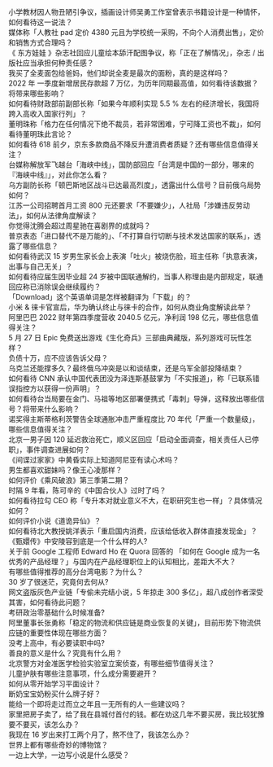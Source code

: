 小学教材因人物丑陋引争议，插画设计师吴勇工作室曾表示书籍设计是一种情怀，如何看待这一说法？  
媒体称「人教社 pad 定价 4380 元且为学校统一采购，不向个人消费出售」，定价和销售方式合理吗？  
《 东方娃娃 》杂志社回应儿童绘本舔汗配图争议，称「正在了解情况」，杂志 / 出版社应当承担何种责任感？  
我买了全麦面包给爸妈，他们却说全麦是最次的面粉，真的是这样吗？  
2022 年 一季度新增居民存款超 7 万亿，为历年同期最高值，如何看待该数据？将带来哪些影响？  
如何看待财政部前副部长称「如果今年顺利实现 5.5 % 左右的经济增长，我国将跨入高收入国家行列」？  
董明珠称「格力在任何情况下绝不裁员，若非常困难，宁可降工资也不裁」，如何看待董明珠此言论？  
如何看待 618 前夕，京东多款商品不降反升遭消费者质疑？还有哪些信息值得关注？  
台媒称解放军飞越台「海峡中线」，国防部回应「台湾是中国的一部分，哪来的『海峡中线』」，对此你怎么看？  
乌方副防长称「顿巴斯地区战斗已达最高烈度」，透露出什么信号？目前俄乌局势如何？  
江苏一公司招聘首月工资 800 元还要求「不要嫌少」，人社局「涉嫌违反劳动法」，如何从法律角度解读？  
你觉得沈腾会超过周星驰在喜剧界的成就吗？  
普京表态「进口替代不是万能的」、「不打算自行切断与技术发达国家的联系」，透露了哪些信息？  
如何看待武汉 15 岁男生家长会上表演「吐火」被烧伤脸，班主任称「执意表演，出事与自己无关」？  
如何看待应届生因毕业超 24 岁被中国联通解约，当事人称理由是内部规定，联通回应称已消除误会继续履约？  
「Download」这个英语单词是怎样被翻译为「下载」的？  
小米 & 徕卡官宣后，华为确认终止与徕卡的合作，如何从商业角度解读此举？  
阿里巴巴 2022 财年第四季度营收 2040.5 亿元，净利润 198 亿元，哪些信息值得关注？  
5 月 27 日 Epic 免费送出游戏《生化奇兵》三部曲典藏版，系列游戏可玩性怎样？  
负债十万，应不应该告诉父母？  
乌克兰还能撑多久？最终俄乌冲突是以和谈结束，还是乌军全部投降结束？  
如何看待 CNN 承认中国代表团没为泽连斯基鼓掌为「不实报道」，称「已联系错误指控方以获得一份声明」？  
如何看待台当局要在金门、马祖等地区部署便携式「毒刺」导弹，这释放出哪些信号？将带来什么影响？  
诺奖得主斯蒂格利茨警告全球通胀冲击严重程度比 70 年代「严重一个数量级」，哪些信息值得关注？  
北京一男子因 120 延迟救治死亡，顺义区回应「启动全面调查，相关责任人已停职」，事件调查进展如何？  
《间谍过家家》中黄昏实际上知道阿尼亚有读心术吗？  
男生都喜欢甜妹吗？像王心凌那样？  
如何评价《乘风破浪》第三季第二期？  
时隔 9 年看，陈可辛的《中国合伙人》过时了吗？  
如何看待拉勾 CEO 称「专升本对就业意义不大，在职研究生也一样」？具体情况如何？  
如何评价小说《道诡异仙》？  
如何看待北大教授姚洋表示「重启国内消费，应该给低收入群体直接发现金」？  
《甄嬛传》中安陵容到底是一个什么样的人?  
关于前 Google 工程师 Edward Ho 在 Quora 回答的 「如何在 Google 成为一名优秀的产品经理？」与国内在产品经理职位上的认知相比，差距大不大？  
有哪些值得推荐的高分台湾电影？为什么？  
30 岁了很迷茫，究竟何去何从?  
网文盗版灰色产业链「专偷未完结小说，5 年掠走 300 多亿」，超八成创作者深受其害，如何看待此问题？  
考研政治零基础什么时候准备?  
阿里董事长张勇称「稳定的物流和供应链是商业恢复的关键」，目前形势下物流供应链的重要性体现在哪些方面？  
没考上高中，有必要读职中吗?  
善良的意义是什么？究竟有什么用？  
北京警方对金准医学检验实验室立案侦查，有哪些细节值得关注？  
儿童护肤有哪些注意事项，什么成分需要避开？  
如何从零开始学习平面设计？  
断奶宝宝奶粉买什么牌子好？  
能给一个即将走过而立之年且一无所有的人一些建议吗？  
家里把房子卖了，给了我在县城付首付的钱。都在劝这几年不要买房，我比较犹豫要不要买，该怎么办？  
我现在 16 岁出来打工两个月了，熬不住了，我该怎么办？  
世界上都有哪些奇妙的博物馆？  
一边上大学，一边写小说是什么感受？  

